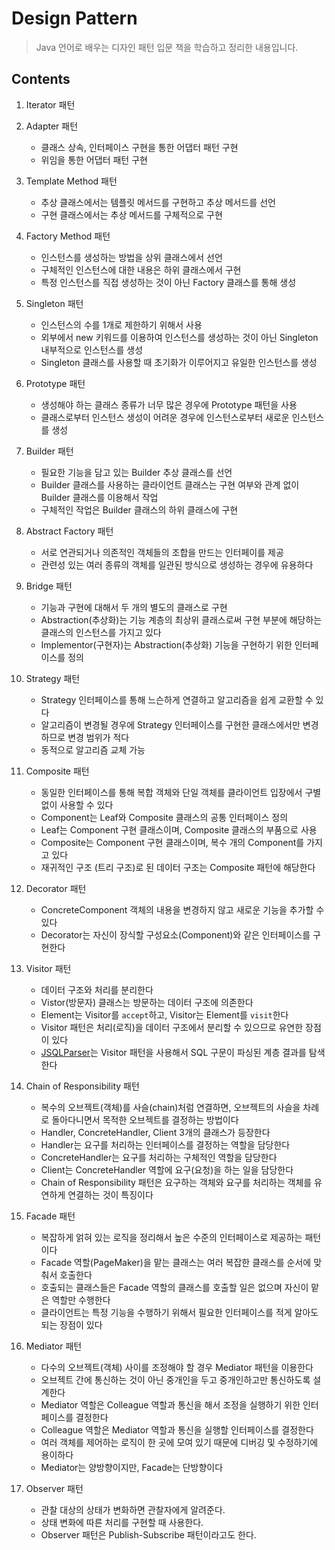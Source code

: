 # Design Pattern
> Java 언어로 배우는 디자인 패턴 입문 책을 학습하고 정리한 내용입니다.

## Contents
1. Iterator 패턴

2. Adapter 패턴
    - 클래스 상속, 인터페이스 구현을 통한 어댑터 패턴 구현
    - 위임을 통한 어댑터 패턴 구현
    
3. Template Method 패턴
    - 추상 클래스에서는 템플릿 메서드를 구현하고 추상 메서드를 선언
    - 구현 클래스에서는 추상 메서드를 구체적으로 구현
    
4. Factory Method 패턴
    - 인스턴스를 생성하는 방법을 상위 클래스에서 선언
    - 구체적인 인스턴스에 대한 내용은 하위 클래스에서 구현
    - 특정 인스턴스를 직접 생성하는 것이 아닌 Factory 클래스를 통해 생성
    
5. Singleton 패턴
    - 인스턴스의 수를 1개로 제한하기 위해서 사용
    - 외부에서 new 키워드를 이용하여 인스턴스를 생성하는 것이 아닌 Singleton 내부적으로 인스턴스를 생성
    - Singleton 클래스를 사용할 때 초기화가 이루어지고 유일한 인스턴스를 생성
    
6. Prototype 패턴
    - 생성해야 하는 클래스 종류가 너무 많은 경우에 Prototype 패턴을 사용
    - 클래스로부터 인스턴스 생성이 어려운 경우에 인스턴스로부터 새로운 인스턴스를 생성
    
7. Builder 패턴
    - 필요한 기능을 담고 있는 Builder 추상 클래스를 선언
    - Builder 클래스를 사용하는 클라이언트 클래스는 구현 여부와 관계 없이 Builder 클래스를 이용해서 작업
    - 구체적인 작업은 Builder 클래스의 하위 클래스에 구현
    
8. Abstract Factory 패턴
    - 서로 연관되거나 의존적인 객체들의 조합을 만드는 인터페이를 제공
    - 관련성 있는 여러 종류의 객체를 일관된 방식으로 생성하는 경우에 유용하다
    
9. Bridge 패턴
    - 기능과 구현에 대해서 두 개의 별도의 클래스로 구현
    - Abstraction(추상화)는 기능 계층의 최상위 클래스로써 구현 부분에 해당하는 클래스의 인스턴스를 가지고 있다
    - Implementor(구현자)는 Abstraction(추상화) 기능을 구현하기 위한 인터페이스를 정의
    
10. Strategy 패턴
    - Strategy 인터페이스를 통해 느슨하게 연결하고 알고리즘을 쉽게 교환할 수 있다
    - 알고리즘이 변경될 경우에 Strategy 인터페이스를 구현한 클래스에서만 변경하므로 변경 범위가 적다
    - 동적으로 알고리즘 교체 가능
    
11. Composite 패턴
    - 동일한 인터페이스를 통해 복합 객체와 단일 객체를 클라이언트 입장에서 구별 없이 사용할 수 있다
    - Component는 Leaf와 Composite 클래스의 공통 인터페이스 정의
    - Leaf는 Component 구현 클래스이며, Composite 클래스의 부품으로 사용
    - Composite는 Component 구현 클래스이며, 복수 개의 Component를 가지고 있다
    - 재귀적인 구조 (트리 구조)로 된 데이터 구조는 Composite 패턴에 해당한다
    
12. Decorator 패턴
    - ConcreteComponent 객체의 내용을 변경하지 않고 새로운 기능을 추가할 수 있다
    - Decorator는 자신이 장식할 구성요소(Component)와 같은 인터페이스를 구현한다
    
13. Visitor 패턴
    - 데이터 구조와 처리를 분리한다
    - Vistor(방문자) 클래스는 방문하는 데이터 구조에 의존한다
    - Element는 Visitor를 <code>accept</code>하고, Visitor는 Element를 <code>visit</code>한다
    - Visitor 패턴은 처리(로직)을 데이터 구조에서 분리할 수 있으므로 유연한 장점이 있다
    - [JSQLParser](https://github.com/JSQLParser/JSqlParser)는 Visitor 패턴을 사용해서 SQL 구문이 파싱된 계층 결과를 탐색한다
    
14. Chain of Responsibility 패턴
    - 복수의 오브젝트(객체)를 사슬(chain)처럼 연결하면, 오브젝트의 사슬을 차례로 돌아다니면서 목적한 오브젝트를 결정하는 방법이다
    - Handler, ConcreteHandler, Client 3개의 클래스가 등장한다
    - Handler는 요구를 처리하는 인터페이스를 결정하는 역할을 담당한다
    - ConcreteHandler는 요구를 처리하는 구체적인 역할을 담당한다
    - Client는 ConcreteHandler 역할에 요구(요청)을 하는 일을 담당한다
    - Chain of Responsibility 패턴은 요구하는 객체와 요구를 처리하는 객체를 유연하게 연결하는 것이 특징이다
    
15. Facade 패턴
    - 복잡하게 얽혀 있는 로직을 정리해서 높은 수준의 인터페이스로 제공하는 패턴이다
    - Facade 역할(PageMaker)을 맡는 클래스는 여러 복잡한 클래스를 순서에 맞춰서 호출한다
    - 호출되는 클래스들은 Facade 역할의 클래스를 호출할 일은 없으며 자신이 맡은 역할만 수행한다
    - 클라이언트는 특정 기능을 수행하기 위해서 필요한 인터페이스를 적게 알아도 되는 장점이 있다
    
16. Mediator 패턴
    - 다수의 오브젝트(객체) 사이를 조정해야 할 경우 Mediator 패턴을 이용한다
    - 오브젝트 간에 통신하는 것이 아닌 중개인을 두고 중개인하고만 통신하도록 설계한다
    - Mediator 역할은 Colleague 역할과 통신을 해서 조정을 실행하기 위한 인터페이스를 결정한다
    - Colleague 역할은 Mediator 역할과 통신을 실행할 인터페이스를 결정한다
    - 여러 객체를 제어하는 로직이 한 곳에 모여 있기 때문에 디버깅 및 수정하기에 용이하다
    - Mediator는 양방향이지만, Facade는 단방향이다
    
17. Observer 패턴
    - 관찰 대상의 상태가 변화하면 관찰자에게 알려준다.
    - 상태 변화에 따른 처리를 구현할 때 사용한다.
    - Observer 패턴은 Publish-Subscribe 패턴이라고도 한다.